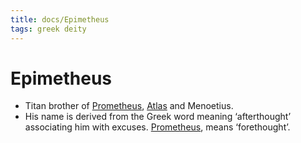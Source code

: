 ```yaml
---
title: docs/Epimetheus
tags: greek deity
---
```


# Epimetheus 
- Titan brother of [Prometheus](Prometheus.md), [Atlas](Atlas.md) and Menoetius.
- His name is derived from the Greek word meaning ‘afterthought’ associating him with excuses. [Prometheus](Prometheus.md), means ‘forethought’.
